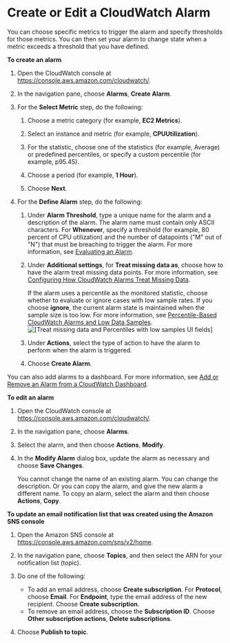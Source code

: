 # Create or Edit a CloudWatch Alarm<a name="ConsoleAlarms"></a>

You can choose specific metrics to trigger the alarm and specify thresholds for those metrics\. You can then set your alarm to change state when a metric exceeds a threshold that you have defined\.

**To create an alarm**

1. Open the CloudWatch console at [https://console\.aws\.amazon\.com/cloudwatch/](https://console.aws.amazon.com/cloudwatch/)\.

1. In the navigation pane, choose **Alarms**, **Create Alarm**\.

1. For the **Select Metric** step, do the following:

   1. Choose a metric category \(for example, **EC2 Metrics**\)\.

   1. Select an instance and metric \(for example, **CPUUtilization**\)\.

   1. For the statistic, choose one of the statistics \(for example, Average\) or predefined percentiles, or specify a custom percentile \(for example, p95\.45\)\.

   1. Choose a period \(for example, **1 Hour**\)\.

   1. Choose **Next**\.

1. For the **Define Alarm** step, do the following:

   1. Under **Alarm Threshold**, type a unique name for the alarm and a description of the alarm\. The alarm name must contain only ASCII characters\. For **Whenever**, specify a threshold \(for example, 80 percent of CPU utilization\) and the number of datapoints \("M" out of "N"\) that must be breaching to trigger the alarm\. For more information, see [Evaluating an Alarm](AlarmThatSendsEmail.md#alarm-evaluation)\.

   1. Under **Additional settings**, for **Treat missing data as**, choose how to have the alarm treat missing data points\. For more information, see [Configuring How CloudWatch Alarms Treat Missing Data](AlarmThatSendsEmail.md#alarms-and-missing-data)\.

      If the alarm uses a percentile as the monitored statistic, choose whether to evaluate or ignore cases with low sample rates\. If you choose **ignore**, the current alarm state is maintained when the sample size is too low\. For more information, see [Percentile\-Based CloudWatch Alarms and Low Data Samples](AlarmThatSendsEmail.md#percentiles-with-low-samples)\.   
![\[Treat missing data and Percentiles with low samples UI fields\]](http://docs.aws.amazon.com/AmazonCloudWatch/latest/monitoring/images/alarms_missing_data.PNG)

   1. Under **Actions**, select the type of action to have the alarm to perform when the alarm is triggered\.

   1. Choose **Create Alarm**\.

You can also add alarms to a dashboard\. For more information, see [Add or Remove an Alarm from a CloudWatch Dashboard](add_remove_alarm_dashboard.md)\. 

**To edit an alarm**

1. Open the CloudWatch console at [https://console\.aws\.amazon\.com/cloudwatch/](https://console.aws.amazon.com/cloudwatch/)\.

1. In the navigation pane, choose **Alarms**\.

1. Select the alarm, and then choose **Actions**, **Modify**\.

1. In the **Modify Alarm** dialog box, update the alarm as necessary and choose **Save Changes**\.

   You cannot change the name of an existing alarm\. You can change the description\. Or you can copy the alarm, and give the new alarm a different name\. To copy an alarm, select the alarm and then choose **Actions**, **Copy**\.

**To update an email notification list that was created using the Amazon SNS console**

1. Open the Amazon SNS console at [https://console\.aws\.amazon\.com/sns/v2/home](https://console.aws.amazon.com/sns/v2/home)\.

1. In the navigation pane, choose **Topics**, and then select the ARN for your notification list \(topic\)\.

1. Do one of the following:
   + To add an email address, choose **Create subscription**\. For **Protocol**, choose **Email**\. For **Endpoint**, type the email address of the new recipient\. Choose **Create subscription**\.
   + To remove an email address, choose the **Subscription ID**\. Choose **Other subscription actions**, **Delete subscriptions**\.

1. Choose **Publish to topic**\.